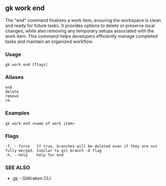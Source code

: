 ## gk work end

The "end" command finalizes a work item, ensuring the workspace is clean and ready for future tasks.
It provides options to delete or preserve local changes, while also removing any temporary setups associated with the work item.
This command helps developers efficiently manage completed tasks and maintain an organized workflow.

### Usage
```
gk work end [flags]
```

### Aliases 
```
end 
delete 
remove 
rm
```

### Examples
```
gk work end <name of work item>
```

### Flags

```
-f, --force   If true, branches will be deleted even if they are not fully merged. Similar to git branch -D flag
-h, --help    help for end
```

### SEE ALSO

* [gk](gk.md)	 - GitKraken CLI.